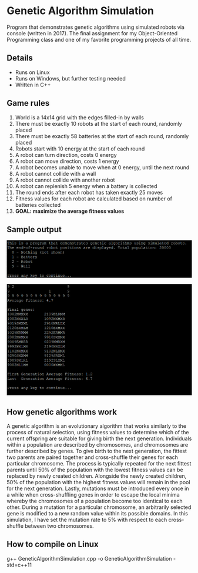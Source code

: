 # Genetic Algorithm Simulation
Program that demonstrates genetic algorithms using simulated robots via console (written in 2017). The final assignment for my Object-Oriented Programming class and one of my favorite programming projects of all time.

## Details
- Runs on Linux
- Runs on Windows, but further testing needed
- Written in C++

## Game rules
1. World is a 14x14 grid with the edges filled-in by walls
2. There must be exactly 10 robots at the start of each round, randomly placed
3. There must be exactly 58 batteries at the start of each round, randomly placed
4. Robots start with 10 energy at the start of each round
5. A robot can turn direction, costs 0 energy
6. A robot can move direction, costs 1 energy
7. A robot becomes unable to move when at 0 energy, until the next round
8. A robot cannot collide with a wall
9. A robot cannot collide with another robot
10. A robot can replenish 5 energy when a battery is collected
11. The round ends after each robot has taken exactly 25 moves
12. Fitness values for each robot are calculated based on number of batteries collected
13. **GOAL: maximize the average fitness values**

## Sample output
![Sample Output](/sample1.png)

![Sample Output](/sample2.png)

## How genetic algorithms work
A genetic algorithm is an evolutionary algorithm that works similarly to the process of natural selection, using fitness values to determine which of the current offspring are suitable for giving birth the next generation. Individuals within a population are described by chromosomes, and chromosomes are further described by genes. To give birth to the next generation, the fittest two parents are paired together and cross-shuffle their genes for each particular chromosome. The process is typically repeated for the next fittest parents until 50% of the population with the lowest fitness values can be replaced by newly created children. Alongside the newly created children, 50% of the population with the highest fitness values will remain in the pool for the next generation. Lastly, mutations must be introduced every once in a while when cross-shuffling genes in order to escape the local minima whereby the chromosomes of a population become too identical to each other. During a mutation for a particular chromosome, an arbitrarily selected gene is modified to a new random value within its possible domains. In this simulation, I have set the mutation rate to 5% with respect to each cross-shuffle between two chromosomes.

## How to compile on Linux
g++ GeneticAlgorithmSimulation.cpp -o GeneticAlgorithmSimulation -std=c++11
